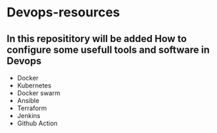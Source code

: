 # Devops-resources

## In this reposititory will be added How to configure some usefull tools and software in **Devops**

- Docker
- Kubernetes
- Docker swarm
- Ansible
- Terraform
- Jenkins
- Github Action

